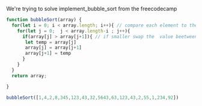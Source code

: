 We're trying to solve implement_bubble_sort from the freecodecamp

```js
function bubbleSort(array) {
  for(let i = 0; i < array.length; i++){ // compare each element to the one 
    for(let j = 0;  j < array.length-i ; j++){
      if(array[j] > array[j+1]){ // if smaller swap the  value beetween index 
       let temp = array[j]
       array[j] = array[j+1]
       array[j+1] = temp
      }
    }
  }
  return array;

}

bubbleSort([1,4,2,8,345,123,43,32,5643,63,123,43,2,55,1,234,92])
```